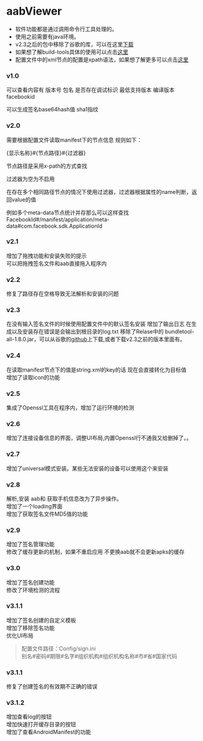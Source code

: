 # aabViewer

- 软件功能都是通过调用命令行工具处理的。
- 使用之前需要有java环境。
- v2.3之后的包中移除了谷歌的库，可以在这里[下载](https://github.com/google/bundletool/releases)
- 如果想了解build-tools具体的使用可以点击[这里](https://developer.android.com/studio/command-line/bundletool)
- 配置文件中的xml节点的配置是xpath语法，如果想了解更多可以点击[这里 ](https://www.w3school.com.cn/xpath/xpath_syntax.asp)

### v1.0

可以查看内容有
版本号
包名
是否存在调试标识
最低支持版本
编译版本
facebookid

可以生成签名base64hash值
sha1指纹

### v2.0

需要根据配置文件读取manifest下的节点信息
规则如下：

{显示名称}#{节点路径}#{过滤器}

节点路径是采用x-path的方式查找

过滤器为空为不启用

在存在多个相同路径节点的情况下使用过滤器，过滤器根据属性的name判断，返回value的值

例如多个meta-data节点统计并存那么可以这样查找
FacebookId#/manifest/application/meta-data#com.facebook.sdk.ApplicationId

### v2.1

增加了拖拽功能和安装失败的提示  
可以把拖拽签名文件和aab直接拖入程序内

### v2.2

修复了路径存在空格导致无法解析和安装的问题

### v2.3

在没有输入签名文件的时候使用配置文件中的默认签名安装
增加了输出日志 在生成以及安装存在错误是会输出到根目录的log.txt
移除了Relase中的 bundletool-all-1.8.0.jar，可以从谷歌的[github](https://github.com/google/bundletool/releases)上下载,或者下载v2.3之前的版本里面有。  

### v2.4

在读取manifest节点下的值是string.xml的key的话 现在会直接转化为目标值  
增加了读取icon的功能

### v2.5

集成了Openssl工具在程序内，增加了运行环境的检测

### v2.6

增加了连接设备信息的界面，调整UI布局,内置Openssl行不通我又给删掉了。。  

### v2.7

增加了universal模式安装。某些无法安装的设备可以使用这个来安装  

### v2.8

解析,安装 aab和 获取手机信息改为了异步操作。  
增加了一个loading界面  
增加了获取签名文件MD5值的功能   

### v2.9

增加了签名管理功能  
修改了缓存更新的机制，如果不重启应用 不更换aab就不会更新apks的缓存  

### v3.0

增加了签名创建功能  
修改了环境检测的流程  

### v3.1.1

增加了签名创建的自定义模板  
增加了移除签名功能  
优化UI布局  

> 配置文件路径：Config/sign.ini     
> 别名#密码#期限#名字#组织机构#组织机构名称#市#省#国家代码

### v3.1.1

修复了创建签名的有效期不正确的错误  

### v3.1.2

增加查看log的按钮  
增加快速打开缓存目录的按钮  
增加了查看AndroidManifest的功能  